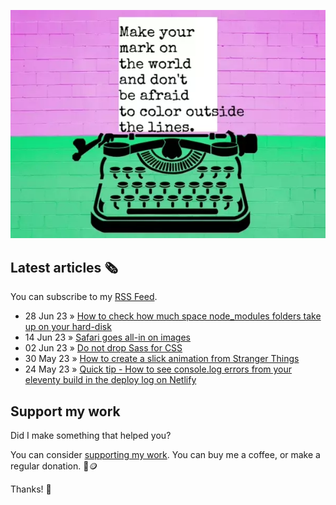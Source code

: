 ![animated image showing a typewriter typing out the following message: leave your mark on the world and dont be afraid to color outside of the lines. The word outside goes outside of the piece of paper](img/mark-on-the-world.webp)

## Latest articles 🗞️

You can subscribe to my [RSS Feed](https://www.roboleary.net/feed.xml).

<!-- BLOG:START -->
 - 28 Jun 23 » [How to check how much space node_modules folders take up on your hard-disk](https://www.roboleary.net/webdev/2023/06/28/space-node-modules.html)
 - 14 Jun 23 » [Safari goes all-in on images](https://www.roboleary.net/webdev/2023/06/14/safari-new-image-formats.html)
 - 02 Jun 23 » [Do not drop Sass for CSS](https://www.roboleary.net/frontend/2023/06/02/do-not-drop-sass-for-css.html)
 - 30 May 23 » [How to create a slick animation from Stranger Things](https://www.roboleary.net/animation/2023/05/30/how-to-make-a-slick-animation-stranger-things-title-sequence.html)
 - 24 May 23 » [Quick tip - How to see console.log errors from your eleventy build in the deploy log on Netlify](https://www.roboleary.net/2023/05/24/see-errors-in-deploy-log-netlify-eleventy.html)<!-- BLOG:END -->

## Support my work

Did I make something that helped you?

You can consider [supporting my work](https://ko-fi.com/roboleary). You can buy me a coffee, or make a regular donation. 🌈🪙

Thanks! 🙏
